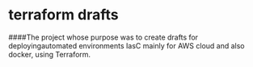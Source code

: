 # terraform drafts
####The project whose purpose was to create drafts for deployingautomated environments IasC mainly for AWS cloud and also docker, using Terraform.

